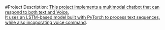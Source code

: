 #Project Description:
<u>This project implements a multimodal chatbot that can respond to both text and Voice.  
It uses an LSTM-based model built with PyTorch to process text sequences, while also incoporating voice command</u>.
